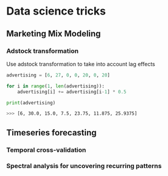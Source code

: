 # Data science tricks

## Marketing Mix Modeling

### Adstock transformation

Use adstock transformation to take into account lag effects

```python
advertising = [6, 27, 0, 0, 20, 0, 20]

for i in range(1, len(advertising)):
    advertising[i] += advertising[i-1] * 0.5

print(advertising)
```

```sh
>>> [6, 30.0, 15.0, 7.5, 23.75, 11.875, 25.9375]
```

## Timeseries forecasting

### Temporal cross-validation

### Spectral analysis for uncovering recurring patterns
